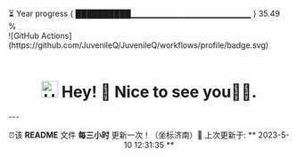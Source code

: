 <div>
    <div style={'display':'flex','justify-content':'space-between'}>
        <span style={'font-size':'12px'}>⏳ Year progress { ██████████▁▁▁▁▁▁▁▁▁▁▁▁▁▁▁▁▁▁▁▁ } 35.49 %</span>
        <div>![GitHub Actions](https://github.com/JuvenileQ/JuvenileQ/workflows/profile/badge.svg)</div>
    </div>
    <br/>
    <h1 align="center"><img src="https://emojis.slackmojis.com/emojis/images/1531849430/4246/blob-sunglasses.gif?1531849430" width="30" alt='Hello'/> Hey! 👋  Nice to see you💬✨.</h1>
    ---
    <p align="center">⏰该 <b>README</b> 文件 <b>每三小时</b> 更新一次！（坐标济南）🌱 上次更新于: ** 2023-5-10 12:31:35 **<br />
</div>


